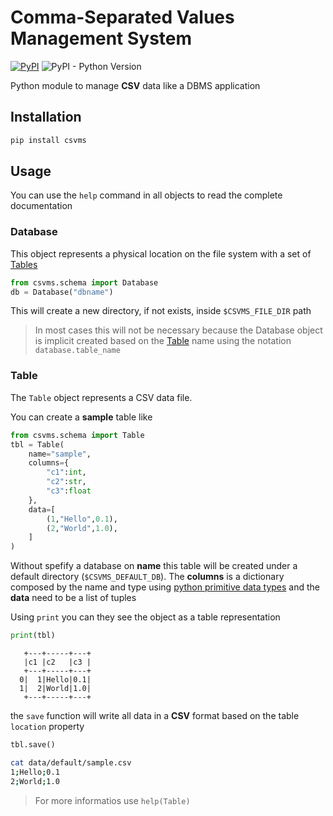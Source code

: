 # **C**omma-**S**eparated **V**alues **M**anagement **S**ystem


[![PyPI](https://img.shields.io/pypi/v/csvms)](https://pypi.org/project/csvms/) ![PyPI - Python Version](https://img.shields.io/pypi/pyversions/csvms)

Python module to manage **CSV** data like a DBMS application

## Installation

```bash
pip install csvms
```

## Usage

You can use the `help` command in all objects to read the complete documentation

### Database

This object represents a physical location on the file system with a set of [Tables](#table)

```python
from csvms.schema import Database
db = Database("dbname")
```

This will create a new directory, if not exists, inside `$CSVMS_FILE_DIR` path

> In most cases this will not be necessary because the Database object is implicit created based on the [Table](#table) name using the notation `database.table_name`

### Table

The `Table` object represents a CSV data file.

You can create a **sample** table like

```python
from csvms.schema import Table
tbl = Table(
    name="sample",
    columns={
        "c1":int,
        "c2":str,
        "c3":float
    },
    data=[
        (1,"Hello",0.1),
        (2,"World",1.0),
    ]
)
```

Without spefify a database on **name** this table will be created under a default directory (`$CSVMS_DEFAULT_DB`). The **columns** is a dictionary composed by the name and type using [python primitive data types](https://www.w3schools.com/python/python_datatypes.asp) and the **data** need to be a list of tuples

Using `print` you can they see the object as a table representation

```python
print(tbl)
```

```log
   +---+-----+---+
   |c1 |c2   |c3 |
   +---+-----+---+
  0|  1|Hello|0.1|
  1|  2|World|1.0|
   +---+-----+---+
```

the `save` function will write all data in a **CSV** format based on the table `location` property

```python
tbl.save()
```

```bash
cat data/default/sample.csv
1;Hello;0.1
2;World;1.0
```

> For more informatios use `help(Table)`